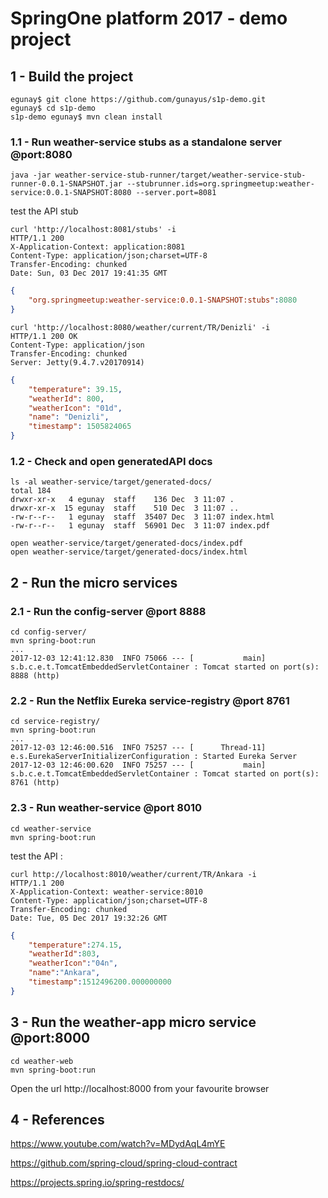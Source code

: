 # SpringOne platform 2017 - demo project

## 1 - Build the project

```shell
egunay$ git clone https://github.com/gunayus/s1p-demo.git
egunay$ cd s1p-demo
s1p-demo egunay$ mvn clean install
```

### 1.1 - Run weather-service stubs as a standalone server @port:8080
```shell
java -jar weather-service-stub-runner/target/weather-service-stub-runner-0.0.1-SNAPSHOT.jar --stubrunner.ids=org.springmeetup:weather-service:0.0.1-SNAPSHOT:8080 --server.port=8081
```

test the API stub 

```shell
curl 'http://localhost:8081/stubs' -i
HTTP/1.1 200 
X-Application-Context: application:8081
Content-Type: application/json;charset=UTF-8
Transfer-Encoding: chunked
Date: Sun, 03 Dec 2017 19:41:35 GMT
```

```json
{
	"org.springmeetup:weather-service:0.0.1-SNAPSHOT:stubs":8080
}
```

```shell
curl 'http://localhost:8080/weather/current/TR/Denizli' -i
HTTP/1.1 200 OK
Content-Type: application/json
Transfer-Encoding: chunked
Server: Jetty(9.4.7.v20170914)
```

```json
{
	"temperature": 39.15,
	"weatherId": 800,
	"weatherIcon": "01d",
	"name": "Denizli",
	"timestamp": 1505824065
}
```

### 1.2 - Check and open generatedAPI docs
 
```shell
ls -al weather-service/target/generated-docs/
total 184
drwxr-xr-x   4 egunay  staff    136 Dec  3 11:07 .
drwxr-xr-x  15 egunay  staff    510 Dec  3 11:07 ..
-rw-r--r--   1 egunay  staff  35407 Dec  3 11:07 index.html
-rw-r--r--   1 egunay  staff  56901 Dec  3 11:07 index.pdf
```

```shell
open weather-service/target/generated-docs/index.pdf
open weather-service/target/generated-docs/index.html
```

## 2 - Run the micro services 


### 2.1 - Run the config-server @port 8888

```shell
cd config-server/
mvn spring-boot:run
...
2017-12-03 12:41:12.830  INFO 75066 --- [           main] s.b.c.e.t.TomcatEmbeddedServletContainer : Tomcat started on port(s): 8888 (http)
```

### 2.2 - Run the Netflix Eureka service-registry @port 8761

```shell
cd service-registry/
mvn spring-boot:run
...
2017-12-03 12:46:00.516  INFO 75257 --- [      Thread-11] e.s.EurekaServerInitializerConfiguration : Started Eureka Server
2017-12-03 12:46:00.620  INFO 75257 --- [           main] s.b.c.e.t.TomcatEmbeddedServletContainer : Tomcat started on port(s): 8761 (http)
```

### 2.3 - Run weather-service @port 8010

```shell
cd weather-service
mvn spring-boot:run
```

test the API :

```shell 
curl http://localhost:8010/weather/current/TR/Ankara -i
HTTP/1.1 200 
X-Application-Context: weather-service:8010
Content-Type: application/json;charset=UTF-8
Transfer-Encoding: chunked
Date: Tue, 05 Dec 2017 19:32:26 GMT
```

```json
{
    "temperature":274.15,
    "weatherId":803,
    "weatherIcon":"04n",
    "name":"Ankara",
    "timestamp":1512496200.000000000
}
```

## 3 - Run the weather-app micro service @port:8000

```shell
cd weather-web
mvn spring-boot:run
```

Open the url http://localhost:8000 from your favourite browser

## 4 - References

https://www.youtube.com/watch?v=MDydAqL4mYE

https://github.com/spring-cloud/spring-cloud-contract

https://projects.spring.io/spring-restdocs/


